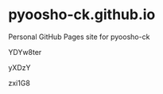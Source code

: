 # pyoosho-ck.github.io
Personal GitHub Pages site for pyoosho-ck




















































YDYw8ter


yXDzY

zxi1G8
